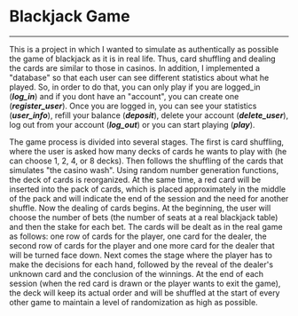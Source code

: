 # Blackjack Game
---
This is a project in which I wanted to simulate as authentically as possible the game of blackjack as it is in real life. Thus, card shuffling and dealing the cards are similar to those in casinos. In addition, I implemented a "database" so that each user can see different statistics about what he played. So, in order to do that, you can only play if you are logged_in (***log_in***) and if you dont have an "account", you can create one (***register_user***). Once you are logged in, you can see your statistics (***user_info***), refill your balance (***deposit***), delete your account (***delete_user***), log out from your account (***log_out***) or you can start playing (***play***). 

The game process is divided into several stages. The first is card shuffling, where the user is asked how many decks of cards he wants to play with (he can choose 1, 2, 4, or 8 decks). Then follows the shuffling of the cards that simulates "the casino wash". Using random number generation functions, the deck of cards is reorganized. At the same time, a red card will be inserted into the pack of cards, which is placed approximately in the middle of the pack and will indicate the end of the session and the need for another shuffle. Now the dealing of cards begins. At the beginning, the user will choose the number of bets (the number of seats at a real blackjack table) and then the stake for each bet. The cards will be dealt as in the real game as follows: one row of cards for the player, one card for the dealer, the second row of cards for the player and one more card for the dealer that will be turned face down. Next comes the stage where the player has to make the decisions for each hand, followed by the reveal of the dealer's unknown card and the conclusion of the winnings. At the end of each session (when the red card is drawn or the player wants to exit the game), the deck will keep its actual order and will be shuffled at the start of every other game to maintain a level of randomization as high as possible.

